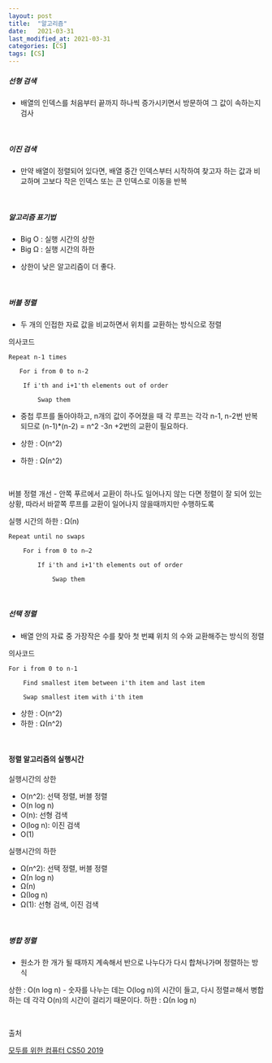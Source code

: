 ```yaml
---
layout: post
title:  "알고리즘"
date:   2021-03-31
last_modified_at: 2021-03-31
categories: [CS]
tags: [CS]
---
```


##### 선형 검색
- 배열의 인덱스를 처음부터 끝까지 하나씩 증가시키면서 방문하여 그 값이 속하는지 검사

<br/>

##### 이진 검색
- 만약 배열이 정렬되어 있다면, 배열 중간 인덱스부터 시작하여 찾고자 하는 값과 비교하며 고보다 작은 인덱스 또는 큰 인덱스로
이동을 반복
  
<br/>

##### 알고리즘 표기법

- Big O : 실행 시간의 상한
- Big Ω : 실행 시간의 하한

* 상한이 낮은 알고리즘이 더 좋다.

<br/>

##### 버블 정렬
- 두 개의 인접한 자료 값을 비교하면서 위치를 교환하는 방식으로 정렬

의사코드
```
Repeat n-1 times

   For i from 0 to n-2
   
    If i'th and i+1'th elements out of order
    
        Swap them
```

- 중첩 루프를 돌아야하고, n개의 값이 주어졌을 때 각 루프는 각각 n-1, n-2번 반복되므로 (n-1)*(n-2) = n^2 -3n +2번의
교환이 필요하다.
  
- 상한 : O(n^2)
- 하한 : Ω(n^2)

<br/>

버블 정렬 개선 - 안쪽 푸르에서 교환이 하나도 일어나지 않는 다면 정렬이 잘 되어 있는 상황, 
따라서 바깥쪽 루프를 교환이 일어나지 않을때까지만 수행하도록

실행 시간의 하한 : Ω(n)
```
Repeat until no swaps

    For i from 0 to n–2

        If i'th and i+1'th elements out of order

            Swap them
```

<br/>

##### 선택 정렬
- 배열 안의 자료 중 가장작은 수를 찾아 첫 번쨰 위치 의 수와 교환해주는 방식의 정렬

의사코드
```
For i from 0 to n-1

    Find smallest item between i'th item and last item
    
    Swap smallest item with i'th item
```

- 상한 : O(n^2)
- 하한 : Ω(n^2)

<br/>

#### 정렬 알고리즘의 실행시간

실행시간의 상한

- O(n^2): 선택 정렬, 버블 정렬
- O(n log n)
- O(n): 선형 검색
- O(log n): 이진 검색
- O(1)


실행시간의 하한

- Ω(n^2): 선택 정렬, 버블 정렬
- Ω(n log n)
- Ω(n)
- Ω(log n)
- Ω(1): 선형 검색, 이진 검색

<br/>

##### 병합 정렬
- 원소가 한 개가 될 때까지 계속해서 반으로 나누다가 다시 합쳐나가며 정렬하는 방식

상한 : O(n log n) - 숫자를 나누는 데는 O(log n)의 시간이 들고, 다시 정렬ㄹ해서 병합하는 데 각각 O(n)의 시간이 걸리기 때문이다.
하한 : Ω(n log n)



<br/>

출처

[모두를 위한 컴퓨터 CS50 2019](https://www.boostcourse.org/cs112/lecture/119019/?isDesc=false)
